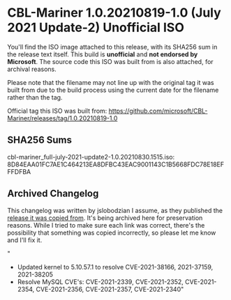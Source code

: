 # CBL-Mariner 1.0.20210819-1.0 (July 2021 Update-2) Unofficial ISO

You'll find the ISO image attached to this release, with its SHA256 sum in the release text itself. This build is **unofficial** and **not endorsed by Microsoft**. The source code this ISO was built from is also attached, for archival reasons.

Please note that the filename may not line up with the original tag it was built from due to the build process using the current date for the filename rather than the tag.

Official tag this ISO was built from:
https://github.com/microsoft/CBL-Mariner/releases/tag/1.0.20210819-1.0

## SHA256 Sums

cbl-mariner_full-july-2021-update2-1.0.20210830.1515.iso:<br>
8D84EAA01FC7AE1C464213EA8DFBC43EAC9001143C1B5668FDC78E18EFFFDFBA

## Archived Changelog

This changelog was written by jslobodzian I assume, as they published the [release it was copied from](https://github.com/microsoft/CBL-Mariner/releases/tag/1.0.20210819-1.0). It's being archived here for preservation reasons. While I tried to make sure each link was correct, there's the possibility that something was copied incorrectly, so please let me know and I'll fix it.

"
- Updated kernel to 5.10.57.1 to resolve CVE-2021-38166, 2021-37159, 2021-38205
- Resolve MySQL CVE's: CVE-2021-2339, CVE-2021-2352, CVE-2021-2354, CVE-2021-2356, CVE-2021-2357, CVE-2021-2340"